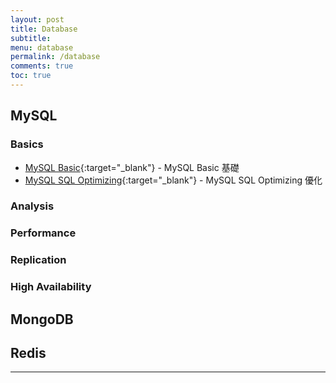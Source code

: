 ```yaml
---
layout: post
title: Database
subtitle:
menu: database
permalink: /database
comments: true
toc: true
---
```


## MySQL

### Basics

- [MySQL Basic](http://www.hauchenglee.com/database/2019/12/26/mysql-basic.html){:target="_blank"} - MySQL Basic 基礎
- [MySQL SQL Optimizing](http://www.hauchenglee.com/database/2019/12/27/mysql-sql-optimization.html){:target="_blank"} - MySQL SQL Optimizing 優化

### Analysis



### Performance



### Replication



### High Availability



## MongoDB



## Redis



---